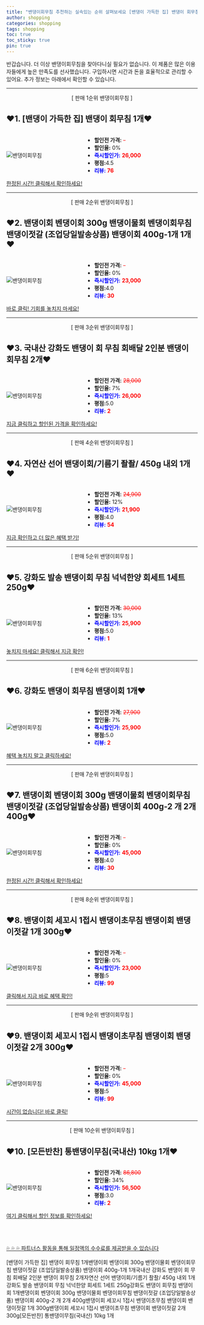 ```yaml
---
title: "밴댕이회무침 추천하는 실속있는 순위 살펴보세요 [밴댕이 가득한 집] 밴댕이 회무침"
author: shopping
categories: shopping
tags: shopping
toc: true
toc_sticky: true
pin: true
---
```

반갑습니다. 더 이상 밴댕이회무침을 찾아다니실 필요가 없습니다. 이 제품은 많은 이용자들에게 높은 만족도를 선사했습니다. 구입하시면 시간과 돈을 효율적으로 관리할 수 있어요. 추가 정보는 아래에서 확인할 수 있습니다.

---
<p class="toplist" style="margin: 0 auto; display: block; width: fit-content;">[ 판매 1순위 밴댕이회무침 ]</p>

<h2><strong>❤️1. [밴댕이 가득한 집] 밴댕이 회무침 1개❤️</strong></h2>

<div style="display: flex; align-items: center;">
    <div style="flex: 0.4;">
        <img src="https://thumbnail7.coupangcdn.com/thumbnails/remote/230x230ex/image/vendor_inventory/ec0a/5e7f4e0aa14e3b2b5e8cfe357d4d334ea5d225ac2930cd13ff09a9c27442.jpeg" alt="밴댕이회무침" style="max-width: 100%;">
    </div>
    <div style="flex: 0.6; margin-left: 10px;">
        <ul>
            <li><strong>할인전 가격:</strong> <del style="color: red;">-</del></li>
            <li><strong>할인율:</strong> 0%</li>
            <li><span style='color:blue'><strong>즉시할인가:</strong></span> <span style='color:red'><strong>26,000</strong></span></li>
            <li><strong>평점:</strong>4.5</li>
            <li><span style='color:blue'><strong>리뷰:</strong></span> <span style='color:red'><strong>76</strong></span></li>
        </ul>
    </div>
</div>
<div class="center">
    <a href="https://selin100587.github.io?lptag=AF9450613&subid=githubio&pageKey=5035916146&traceid=V0-153&itemId=6767304726&vendorItemId=74060094786" class="myButton">
        한정된 시간! 클릭해서 확인하세요!
    </a>
</div>


---
<p class="toplist" style="margin: 0 auto; display: block; width: fit-content;">[ 판매 2순위 밴댕이회무침 ]</p>

<h2><strong>❤️2. 밴댕이회 벤댕이회 300g 밴댕이물회 벤댕이회무침 밴댕이젓갈 (조업당일발송상품) 밴댕이회 400g-1개 1개❤️</strong></h2>

<div style="display: flex; align-items: center;">
    <div style="flex: 0.4;">
        <img src="https://thumbnail9.coupangcdn.com/thumbnails/remote/230x230ex/image/vendor_inventory/17ec/469a9925c31b38d3c2d65fe5afe66d5d19b342bb5390cc5bbafd7f78f021.jpeg" alt="밴댕이회무침" style="max-width: 100%;">
    </div>
    <div style="flex: 0.6; margin-left: 10px;">
        <ul>
            <li><strong>할인전 가격:</strong> <del style="color: red;">-</del></li>
            <li><strong>할인율:</strong> 0%</li>
            <li><span style='color:blue'><strong>즉시할인가:</strong></span> <span style='color:red'><strong>23,000</strong></span></li>
            <li><strong>평점:</strong>4.0</li>
            <li><span style='color:blue'><strong>리뷰:</strong></span> <span style='color:red'><strong>30</strong></span></li>
        </ul>
    </div>
</div>
<div class="center">
    <a href="https://selin100587.github.io?lptag=AF9450613&subid=githubio&pageKey=5435370525&traceid=V0-153&itemId=8249200776&vendorItemId=88039021648" class="myButton">
        바로 클릭! 기회를 놓치지 마세요!
    </a>
</div>


---
<p class="toplist" style="margin: 0 auto; display: block; width: fit-content;">[ 판매 3순위 밴댕이회무침 ]</p>

<h2><strong>❤️3. 국내산 강화도 밴댕이 회 무침 회배달 2인분 밴댕이 회무침 2개❤️</strong></h2>

<div style="display: flex; align-items: center;">
    <div style="flex: 0.4;">
        <img src="https://thumbnail8.coupangcdn.com/thumbnails/remote/230x230ex/image/vendor_inventory/f93f/cc99ae46b0ce2083ce96545dd5ce01d5b59af87b7c84dfaf09476586631e.jpg" alt="밴댕이회무침" style="max-width: 100%;">
    </div>
    <div style="flex: 0.6; margin-left: 10px;">
        <ul>
            <li><strong>할인전 가격:</strong> <del style="color: red;">28,000</del></li>
            <li><strong>할인율:</strong> 7%</li>
            <li><span style='color:blue'><strong>즉시할인가:</strong></span> <span style='color:red'><strong>26,000</strong></span></li>
            <li><strong>평점:</strong>5.0</li>
            <li><span style='color:blue'><strong>리뷰:</strong></span> <span style='color:red'><strong>2</strong></span></li>
        </ul>
    </div>
</div>
<div class="center">
    <a href="https://selin100587.github.io?lptag=AF9450613&subid=githubio&pageKey=7363475291&traceid=V0-153&itemId=18976684151&vendorItemId=86015481767" class="myButton">
        지금 클릭하고 할인된 가격을 확인하세요!
    </a>
</div>


---
<p class="toplist" style="margin: 0 auto; display: block; width: fit-content;">[ 판매 4순위 밴댕이회무침 ]</p>

<h2><strong>❤️4. 자연산 선어 밴댕이회/기름기 좔좔/ 450g 내외 1개❤️</strong></h2>

<div style="display: flex; align-items: center;">
    <div style="flex: 0.4;">
        <img src="https://thumbnail6.coupangcdn.com/thumbnails/remote/230x230ex/image/vendor_inventory/d000/3de1c971906281d18258cf31894d8c342f9d291bb4123b3b1fc093283038.jpg" alt="밴댕이회무침" style="max-width: 100%;">
    </div>
    <div style="flex: 0.6; margin-left: 10px;">
        <ul>
            <li><strong>할인전 가격:</strong> <del style="color: red;">24,900</del></li>
            <li><strong>할인율:</strong> 12%</li>
            <li><span style='color:blue'><strong>즉시할인가:</strong></span> <span style='color:red'><strong>21,900</strong></span></li>
            <li><strong>평점:</strong>4.0</li>
            <li><span style='color:blue'><strong>리뷰:</strong></span> <span style='color:red'><strong>54</strong></span></li>
        </ul>
    </div>
</div>
<div class="center">
    <a href="https://selin100587.github.io?lptag=AF9450613&subid=githubio&pageKey=6911566179&traceid=V0-153&itemId=16658800606&vendorItemId=83842519308" class="myButton">
        지금 확인하고 더 많은 혜택 받기!
    </a>
</div>


---
<p class="toplist" style="margin: 0 auto; display: block; width: fit-content;">[ 판매 5순위 밴댕이회무침 ]</p>

<h2><strong>❤️5. 강화도 발송 밴댕이회 무침 넉넉한양 회세트 1세트 250g❤️</strong></h2>

<div style="display: flex; align-items: center;">
    <div style="flex: 0.4;">
        <img src="https://thumbnail9.coupangcdn.com/thumbnails/remote/230x230ex/image/vendor_inventory/101b/6a6d692fea04c554700ce9daaf0a61da065682e855576b239617abcdf211.jpg" alt="밴댕이회무침" style="max-width: 100%;">
    </div>
    <div style="flex: 0.6; margin-left: 10px;">
        <ul>
            <li><strong>할인전 가격:</strong> <del style="color: red;">30,000</del></li>
            <li><strong>할인율:</strong> 13%</li>
            <li><span style='color:blue'><strong>즉시할인가:</strong></span> <span style='color:red'><strong>25,900</strong></span></li>
            <li><strong>평점:</strong>5.0</li>
            <li><span style='color:blue'><strong>리뷰:</strong></span> <span style='color:red'><strong>1</strong></span></li>
        </ul>
    </div>
</div>
<div class="center">
    <a href="https://selin100587.github.io?lptag=AF9450613&subid=githubio&pageKey=8151721457&traceid=V0-153&itemId=23199904572&vendorItemId=90232474482" class="myButton">
        놓치지 마세요! 클릭해서 지금 확인!
    </a>
</div>


---
<p class="toplist" style="margin: 0 auto; display: block; width: fit-content;">[ 판매 6순위 밴댕이회무침 ]</p>

<h2><strong>❤️6. 강화도 밴댕이 회무침 밴댕이회 1개❤️</strong></h2>

<div style="display: flex; align-items: center;">
    <div style="flex: 0.4;">
        <img src="https://thumbnail9.coupangcdn.com/thumbnails/remote/230x230ex/image/vendor_inventory/0ad1/ae58be39fd63b467c2e571394841f5ae3eec4fa66ba2a090c185f7a8609f.jpg" alt="밴댕이회무침" style="max-width: 100%;">
    </div>
    <div style="flex: 0.6; margin-left: 10px;">
        <ul>
            <li><strong>할인전 가격:</strong> <del style="color: red;">27,900</del></li>
            <li><strong>할인율:</strong> 7%</li>
            <li><span style='color:blue'><strong>즉시할인가:</strong></span> <span style='color:red'><strong>25,900</strong></span></li>
            <li><strong>평점:</strong>5.0</li>
            <li><span style='color:blue'><strong>리뷰:</strong></span> <span style='color:red'><strong>2</strong></span></li>
        </ul>
    </div>
</div>
<div class="center">
    <a href="https://selin100587.github.io?lptag=AF9450613&subid=githubio&pageKey=7340659859&traceid=V0-153&itemId=18866119491&vendorItemId=85994986389" class="myButton">
        혜택 놓치지 말고 클릭하세요!
    </a>
</div>


---
<p class="toplist" style="margin: 0 auto; display: block; width: fit-content;">[ 판매 7순위 밴댕이회무침 ]</p>

<h2><strong>❤️7. 밴댕이회 벤댕이회 300g 밴댕이물회 벤댕이회무침 밴댕이젓갈 (조업당일발송상품) 밴댕이회 400g-2 개 2개 400g❤️</strong></h2>

<div style="display: flex; align-items: center;">
    <div style="flex: 0.4;">
        <img src="https://thumbnail9.coupangcdn.com/thumbnails/remote/230x230ex/image/vendor_inventory/17ec/469a9925c31b38d3c2d65fe5afe66d5d19b342bb5390cc5bbafd7f78f021.jpeg" alt="밴댕이회무침" style="max-width: 100%;">
    </div>
    <div style="flex: 0.6; margin-left: 10px;">
        <ul>
            <li><strong>할인전 가격:</strong> <del style="color: red;">-</del></li>
            <li><strong>할인율:</strong> 0%</li>
            <li><span style='color:blue'><strong>즉시할인가:</strong></span> <span style='color:red'><strong>45,000</strong></span></li>
            <li><strong>평점:</strong>4.0</li>
            <li><span style='color:blue'><strong>리뷰:</strong></span> <span style='color:red'><strong>30</strong></span></li>
        </ul>
    </div>
</div>
<div class="center">
    <a href="https://selin100587.github.io?lptag=AF9450613&subid=githubio&pageKey=5435370525&traceid=V0-153&itemId=19498063065&vendorItemId=88039021659" class="myButton">
        한정된 시간! 클릭해서 확인하세요!
    </a>
</div>


---
<p class="toplist" style="margin: 0 auto; display: block; width: fit-content;">[ 판매 8순위 밴댕이회무침 ]</p>

<h2><strong>❤️8. 밴댕이회 세꼬시 1접시 밴댕이초무침 밴댕이회 밴댕이젓갈 1개 300g❤️</strong></h2>

<div style="display: flex; align-items: center;">
    <div style="flex: 0.4;">
        <img src="https://thumbnail7.coupangcdn.com/thumbnails/remote/230x230ex/image/vendor_inventory/6494/6d54a2479c3ed3db4aa2e1636828fdbf14e5de6e1f1f29426214b7d9e7fb.JPG" alt="밴댕이회무침" style="max-width: 100%;">
    </div>
    <div style="flex: 0.6; margin-left: 10px;">
        <ul>
            <li><strong>할인전 가격:</strong> <del style="color: red;">-</del></li>
            <li><strong>할인율:</strong> 0%</li>
            <li><span style='color:blue'><strong>즉시할인가:</strong></span> <span style='color:red'><strong>23,000</strong></span></li>
            <li><strong>평점:</strong>5</li>
            <li><span style='color:blue'><strong>리뷰:</strong></span> <span style='color:red'><strong>99</strong></span></li>
        </ul>
    </div>
</div>
<div class="center">
    <a href="https://selin100587.github.io?lptag=AF9450613&subid=githubio&pageKey=7764456341&traceid=V0-153&itemId=20945694102&vendorItemId=88011914384" class="myButton">
        클릭해서 지금 바로 혜택 확인!
    </a>
</div>


---
<p class="toplist" style="margin: 0 auto; display: block; width: fit-content;">[ 판매 9순위 밴댕이회무침 ]</p>

<h2><strong>❤️9. 밴댕이회 세꼬시 1접시 밴댕이초무침 밴댕이회 밴댕이젓갈 2개 300g❤️</strong></h2>

<div style="display: flex; align-items: center;">
    <div style="flex: 0.4;">
        <img src="https://thumbnail7.coupangcdn.com/thumbnails/remote/230x230ex/image/vendor_inventory/6494/6d54a2479c3ed3db4aa2e1636828fdbf14e5de6e1f1f29426214b7d9e7fb.JPG" alt="밴댕이회무침" style="max-width: 100%;">
    </div>
    <div style="flex: 0.6; margin-left: 10px;">
        <ul>
            <li><strong>할인전 가격:</strong> <del style="color: red;">-</del></li>
            <li><strong>할인율:</strong> 0%</li>
            <li><span style='color:blue'><strong>즉시할인가:</strong></span> <span style='color:red'><strong>45,000</strong></span></li>
            <li><strong>평점:</strong>5</li>
            <li><span style='color:blue'><strong>리뷰:</strong></span> <span style='color:red'><strong>99</strong></span></li>
        </ul>
    </div>
</div>
<div class="center">
    <a href="https://selin100587.github.io?lptag=AF9450613&subid=githubio&pageKey=7764456341&traceid=V0-153&itemId=20945694100&vendorItemId=88011914378" class="myButton">
        시간이 없습니다! 바로 클릭!
    </a>
</div>


---
<p class="toplist" style="margin: 0 auto; display: block; width: fit-content;">[ 판매 10순위 밴댕이회무침 ]</p>

<h2><strong>❤️10. [모든반찬] 통밴댕이무침(국내산) 10kg 1개❤️</strong></h2>

<div style="display: flex; align-items: center;">
    <div style="flex: 0.4;">
        <img src="https://thumbnail6.coupangcdn.com/thumbnails/remote/230x230ex/image/vendor_inventory/2278/be5b89094d5ef6cb6bf82c072d2b861af971837d03ab2dfab853ace27e70.jpg" alt="밴댕이회무침" style="max-width: 100%;">
    </div>
    <div style="flex: 0.6; margin-left: 10px;">
        <ul>
            <li><strong>할인전 가격:</strong> <del style="color: red;">86,800</del></li>
            <li><strong>할인율:</strong> 34%</li>
            <li><span style='color:blue'><strong>즉시할인가:</strong></span> <span style='color:red'><strong>56,500</strong></span></li>
            <li><strong>평점:</strong>3.0</li>
            <li><span style='color:blue'><strong>리뷰:</strong></span> <span style='color:red'><strong>2</strong></span></li>
        </ul>
    </div>
</div>
<div class="center">
    <a href="https://selin100587.github.io?lptag=AF9450613&subid=githubio&pageKey=2093170251&traceid=V0-153&itemId=3555680134&vendorItemId=71541562649" class="myButton">
        여기 클릭해서 할인 정보를 확인하세요!
    </a>
</div>

<br><br><br>[💦 💦 💦 파트너스 활동을 통해 일정액의 수수료를 제공받을 수 있습니다](https://link.coupang.com/a/bcpT2c)<br><br>[밴댕이 가득한 집] 밴댕이 회무침 1개밴댕이회 벤댕이회 300g 밴댕이물회 벤댕이회무침 밴댕이젓갈 (조업당일발송상품) 밴댕이회 400g-1개 1개국내산 강화도 밴댕이 회 무침 회배달 2인분 밴댕이 회무침 2개자연산 선어 밴댕이회/기름기 좔좔/ 450g 내외 1개강화도 발송 밴댕이회 무침 넉넉한양 회세트 1세트 250g강화도 밴댕이 회무침 밴댕이회 1개밴댕이회 벤댕이회 300g 밴댕이물회 벤댕이회무침 밴댕이젓갈 (조업당일발송상품) 밴댕이회 400g-2 개 2개 400g밴댕이회 세꼬시 1접시 밴댕이초무침 밴댕이회 밴댕이젓갈 1개 300g밴댕이회 세꼬시 1접시 밴댕이초무침 밴댕이회 밴댕이젓갈 2개 300g[모든반찬] 통밴댕이무침(국내산) 10kg 1개